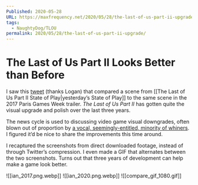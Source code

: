 ```yaml
---
Published: 2020-05-28
URL: https://maxfrequency.net/2020/05/28/the-last-of-us-part-ii-upgrade/
tags:
  - NaughtyDog/TLOU
permalink: 2020/05/28/the-last-of-us-part-ii-upgrade/
---
```

# The Last of Us Part II Looks Better than Before

I saw this [tweet](https://twitter.com/tidux/status/1265764676606078976) (thanks Logan) that compared a scene from [[The Last of Us Part II State of Play|yesterday’s State of Play]] to the same scene in the 2017 Paris Games Week trailer. *The Last of Us Part II* has gotten quite the visual upgrade and polish over the last three years.

The news cycle is used to discussing video game visual downgrades, often blown out of proportion by [a vocal, seemingly-entitled, minority of whiners](https://www.polygon.com/2018/10/19/18001514/spider-man-ps4-photo-mode-puddle-sticker). I figured it’d be nice to share the improvements this time around.

I recaptured the screenshots from direct downloaded footage, instead of through Twitter’s compression. I even made a GIF that alternates between the two screenshots. Turns out that three years of development can help make a game look better.

![[ian_2017.png.webp]]
![[ian_2020.png.webp]]
![[compare_gif_1080.gif]]